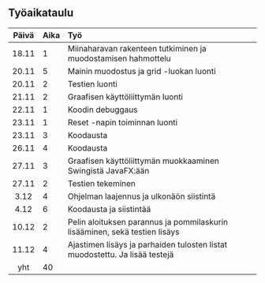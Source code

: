 ## Työaikataulu

| Päivä | Aika |Työ |
| :----: | :-----| :-----|
| 18.11 | 1 | Miinaharavan rakenteen tutkiminen ja muodostamisen hahmottelu |
| 20.11 | 5 | Mainin muodostus ja grid -luokan luonti |
| 20.11 | 2 | Testien luonti |
| 21.11 | 2 | Graafisen käyttöliittymän luonti |
| 22.11 | 1 | Koodin debuggaus |
| 23.11 | 1 | Reset -napin toiminnan luonti |
| 23.11 | 3 | Koodausta |
| 26.11 | 4 | Koodausta |
| 27.11 | 3 | Graafisen käyttöliittymän muokkaaminen Swingistä JavaFX:ään |
| 27.11 | 2 | Testien tekeminen |
| 3.12 | 4 | Ohjelman laajennus ja ulkonäön siistintä |
| 4.12 | 6 | Koodausta ja siistintää |
| 10.12 | 2 | Pelin aloituksen parannus ja pommilaskurin lisääminen, sekä testien lisäys |
| 11.12 | 4 | Ajastimen lisäys ja parhaiden tulosten listat muodostettu. Ja lisää testejä |
|yht | 40 ||
